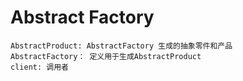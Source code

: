 Abstract Factory
===

    AbstractProduct: AbstractFactory 生成的抽象零件和产品
    AbstractFactory： 定义用于生成AbstractProduct
    client: 调用者